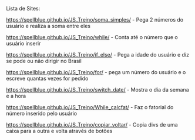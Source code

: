 Lista de Sites:

https://spellblue.github.io/JS_Treino/soma_simples/ - Pega 2 números do usuário e realiza a soma entre eles

https://spellblue.github.io/JS_Treino/while/ - Conta até o número que o usuário inserir

https://spellblue.github.io/JS_Treino/if_else/ - Pega a idade do usuário e diz se pode ou não dirigir no Brasil

https://spellblue.github.io/JS_Treino/for/ - pega um número do usuário e o escreve quantas vezes for pedido

https://spellblue.github.io/JS_Treino/switch_date/ - Mostra o dia da semana e a hora

https://spellblue.github.io/JS_Treino/While_calcfat/ - Faz o fatorial do número inserido pelo usuário

https://spellblue.github.io/JS_Treino/copiar_voltar/ - Copia divs de uma caixa para a outra e volta através de botões
